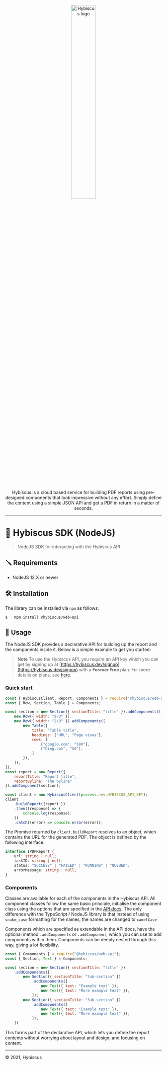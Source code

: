 <div align="center">
    <a href="https://hybiscus.dev">
    <img width="40%" src="https://hybiscus.dev/public/img/Wordmark.svg" alt="Hybiscus logo"/>
    </a>
</div>

<div align="center">
    Hybiscus is a cloud based service for building PDF reports using pre-designed components that look impressive without any effort. Simply define the content using a simple JSON API and get a PDF in return in a matter of seconds.
</div>

---

# 🌺 Hybiscus SDK (NodeJS)
> NodeJS SDK for interacting with the Hybiscus API

## 🪛 Requirements
- NodeJS 12.X or newer

## 🛠 Installation
The library can be installed via `npm` as follows:

```shell
$   npm install @hybiscus/web-api
```

## 🚀 Usage
The NodeJS SDK provides a declarative API for building up the report and the components inside it. Below is a simple example to get you started:

> **Note** To use the Hybiscus API, you require an API key which you can get by signing up at [https://hybiscus.dev/signup](https://hybiscus.dev/signup) with a **Forever Free** plan. For more details on plans, see [here](https://hybiscus.dev/plans).

### Quick start

```js
const { HybiscusClient, Report, Components } = require("@hybiscus/web-api");
const { Row, Section, Table } = Components;

const section = new Section({ sectionTitle: "title" }).addComponents([
    new Row({ width: "2/3" }),
    new Row({ width: "2/3" }).addComponents([
        new Table({
            title: "Table title",
            headings: ["URL", "Page views"],
            rows: [
                ["google.com", "500"],
                ["bing.com", "50"],
            ]
        }),
    ]),
]);
const report = new Report({
    reportTitle: "Report title",
    reportByline: "The byline" 
}).addComponent(section);

const client = new HybiscusClient(process.env.HYBISCUS_API_KEY);
client
    .buildReport({report })
    .then((response) => {
        console.log(response);
    })
    .catch((error) => console.error(error));
```

The Promise returned by `client.buildReport` resolves to an object, which contains the URL for the generated PDF. The object is defined by the following interface:

```ts
interface IPDFReport {
    url: string | null;
    taskID: string | null;
    status: "SUCCESS" | "FAILED" | "RUNNING" | "QUEUED";
    errorMessage: string | null;
}

```

### Components
Classes are available for each of the components in the Hybiscus API. All component classes follow the same basic principle, initialise the component class using the options that are specified in the [API docs](https://hybiscus.dev/docs/components/section). The only difference with the TypeScript / NodeJS library is that instead of using `snake_case` formatting for the names, the names are changed to `camelCase`

Components which are specified as extendable in the API docs, have the optional method `.addComponents` or `.addComponent`, which you can use to add components within them. Components can be deeply nested through this way, giving a lot flexibility.

```js
const { Components } = require("@hybiscus/web-api");
const { Section, Text } = Components;

const section = new Section({ sectionTitle: "title" })
    .addComponents([
        new Section({ sectionTitle: "Sub-section" })
            .addComponents([
                new Text({ text: "Example text" }),
                new Text({ text: "More example text" }),
            ]);
        new Section({ sectionTitle: "Sub-section" })
            .addComponents([
                new Text({ text: "Example text" }),
                new Text({ text: "More example text" }),
            ]);
    ])
```

This forms part of the declarative API, which lets you define the report contents without worrying about layout and design, and focusing on content.

---
&copy; 2021, Hybiscus